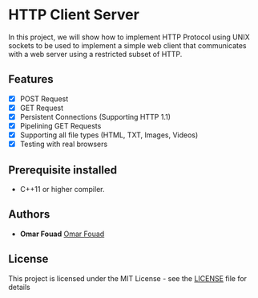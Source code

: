 # HTTP Client Server
In this project, we will show how to implement HTTP Protocol using UNIX sockets to be used to implement a simple web client
that communicates with a web server using a restricted subset of HTTP.<br/>

## Features
- [x] POST Request
- [x] GET Request
- [x] Persistent Connections (Supporting HTTP 1.1)
- [x] Pipelining GET Requests
- [x] Supporting all file types (HTML, TXT, Images, Videos)
- [x] Testing with real browsers

## Prerequisite installed
- C++11 or higher compiler.

## Authors
* **Omar Fouad** [Omar Fouad](https://github.com/0marFouad)
## License
This project is licensed under the MIT License - see the [LICENSE](LICENSE) file for details
